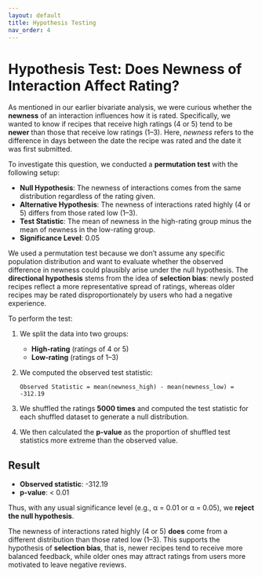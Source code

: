 ```yaml
---
layout: default
title: Hypothesis Testing
nav_order: 4
---
```


# Hypothesis Test: Does Newness of Interaction Affect Rating?

As mentioned in our earlier bivariate analysis, we were curious whether the **newness** of an interaction influences how it is rated. Specifically, we wanted to know if recipes that receive high ratings (4 or 5) tend to be **newer** than those that receive low ratings (1–3). Here, *newness* refers to the difference in days between the date the recipe was rated and the date it was first submitted.

To investigate this question, we conducted a **permutation test** with the following setup:

* **Null Hypothesis**: The newness of interactions comes from the same distribution regardless of the rating given.
* **Alternative Hypothesis**: The newness of interactions rated highly (4 or 5) differs from those rated low (1–3).
* **Test Statistic**: The mean of newness in the high-rating group minus the mean of newness in the low-rating group.
* **Significance Level**: 0.05

We used a permutation test because we don’t assume any specific population distribution and want to evaluate whether the observed difference in newness could plausibly arise under the null hypothesis. The **directional hypothesis** stems from the idea of **selection bias**: newly posted recipes reflect a more representative spread of ratings, whereas older recipes may be rated disproportionately by users who had a negative experience.

To perform the test:

1. We split the data into two groups:

   * **High-rating** (ratings of 4 or 5)
   * **Low-rating** (ratings of 1–3)

2. We computed the observed test statistic:
   ```
   Observed Statistic = mean(newness_high) - mean(newness_low) = -312.19
   ```

3. We shuffled the ratings **5000 times** and computed the test statistic for each shuffled dataset to generate a null distribution.

4. We then calculated the **p-value** as the proportion of shuffled test statistics more extreme than the observed value.

## Result

* **Observed statistic**: -312.19
* **p-value**: < 0.01

Thus, with any usual significance level (e.g., α = 0.01 or α = 0.05), we **reject the null hypothesis**.

The newness of interactions rated highly (4 or 5) **does** come from a different distribution than those rated low (1–3). This supports the hypothesis of **selection bias**, that is, newer recipes tend to receive more balanced feedback, while older ones may attract ratings from users more motivated to leave negative reviews.
